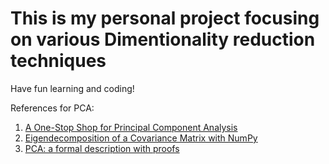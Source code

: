 # This is my personal project focusing on various Dimentionality reduction techniques
Have fun learning and coding!

References for PCA:
1. [A One-Stop Shop for Principal Component Analysis](https://towardsdatascience.com/a-one-stop-shop-for-principal-component-analysis-5582fb7e0a9c)
2. [Eigendecomposition of a Covariance Matrix with NumPy](https://rukshanpramoditha.medium.com/eigendecomposition-of-a-covariance-matrix-with-numpy-c953334c965d)
3. [PCA: a formal description with proofs](https://rich-d-wilkinson.github.io/MATH3030/4.2-pca-a-formal-description-with-proofs.html)